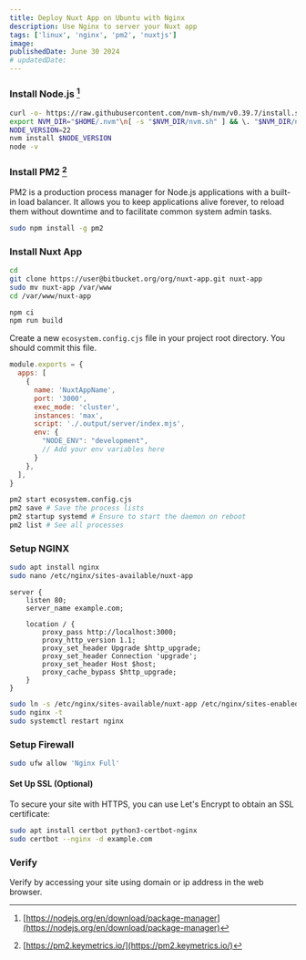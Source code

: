 ```yaml
---
title: Deploy Nuxt App on Ubuntu with Nginx
description: Use Nginx to server your Nuxt app
tags: ['linux', 'nginx', 'pm2', 'nuxtjs']
image:
publishedDate: June 30 2024
# updatedDate:
---
```


### Install Node.js [^1]

[^1]: [https://nodejs.org/en/download/package-manager](https://nodejs.org/en/download/package-manager)

```bash
curl -o- https://raw.githubusercontent.com/nvm-sh/nvm/v0.39.7/install.sh | bash
export NVM_DIR="$HOME/.nvm"\n[ -s "$NVM_DIR/nvm.sh" ] && \. "$NVM_DIR/nvm.sh"
NODE_VERSION=22
nvm install $NODE_VERSION
node -v
```

### Install PM2 [^2]

[^2]: [https://pm2.keymetrics.io/](https://pm2.keymetrics.io/)

PM2 is a production process manager for Node.js applications with a built-in load balancer. It allows you to keep applications alive forever, to reload them without downtime and to facilitate common system admin tasks.

```bash
sudo npm install -g pm2
```

### Install Nuxt App

```bash
cd
git clone https://user@bitbucket.org/org/nuxt-app.git nuxt-app
sudo mv nuxt-app /var/www
cd /var/www/nuxt-app
```

```bash
npm ci
npm run build
```

Create a new `ecosystem.config.cjs` file in your project root directory. You should commit this file.

```js
module.exports = {
  apps: [
    {
      name: 'NuxtAppName',
      port: '3000',
      exec_mode: 'cluster',
      instances: 'max',
      script: './.output/server/index.mjs',
      env: {
        "NODE_ENV": "development",
        // Add your env variables here
      }
    },
  ],
}
```

```bash
pm2 start ecosystem.config.cjs
pm2 save # Save the process lists
pm2 startup systemd # Ensure to start the daemon on reboot
pm2 list # See all processes
```

### Setup NGINX

```bash
sudo apt install nginx
sudo nano /etc/nginx/sites-available/nuxt-app
```

```nginx
server {
    listen 80;
    server_name example.com;

    location / {
        proxy_pass http://localhost:3000;
        proxy_http_version 1.1;
        proxy_set_header Upgrade $http_upgrade;
        proxy_set_header Connection 'upgrade';
        proxy_set_header Host $host;
        proxy_cache_bypass $http_upgrade;
    }
}
```

```bash
sudo ln -s /etc/nginx/sites-available/nuxt-app /etc/nginx/sites-enabled/
sudo nginx -t
sudo systemctl restart nginx
```

### Setup Firewall

```bash
sudo ufw allow 'Nginx Full'
```

#### Set Up SSL (Optional)

To secure your site with HTTPS, you can use Let's Encrypt to obtain an SSL certificate:

```bash
sudo apt install certbot python3-certbot-nginx
sudo certbot --nginx -d example.com
```

### Verify

Verify by accessing your site using domain or ip address in the web browser.
